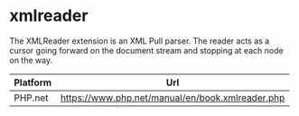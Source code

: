 # xmlreader

The XMLReader extension is an XML Pull parser. The reader acts as a cursor going forward on the document stream and stopping at each node on the way.

| Platform | Url                                                              |
|----------|------------------------------------------------------------------|
| PHP.net  | https://www.php.net/manual/en/book.xmlreader.php                 |
